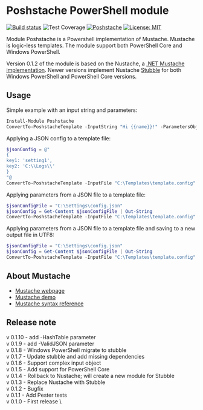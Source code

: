 # Poshstache PowerShell module

[![Build status](https://ci.appveyor.com/api/projects/status/gbqt5h9mat4124vr?svg=true)](https://ci.appveyor.com/project/baldator/poshstache)
![Test Coverage](https://img.shields.io/badge/coverage-84%25-yellow.svg?maxAge=60)
[![Poshstache](https://img.shields.io/powershellgallery/v/Poshstache.svg?style=flat-square&label=Poshstache)](https://www.powershellgallery.com/packages/Poshstache/)
[![License: MIT](https://img.shields.io/badge/License-MIT-yellow.svg)](https://opensource.org/licenses/MIT)

Module Poshstache is a Powershell implementation of Mustache.
Mustache is logic-less templates.
The module support both PowerShell Core and Windows PowerShell.

Version 0.1.2 of the module is based on the Nustache, a [.NET Mustache implementation](https://github.com/jdiamond/Nustache).
Newer versions implement Nustache [Stubble](https://github.com/StubbleOrg/Stubble) for both Windows PowerShell and PowerShell Core versions.

## Usage

Simple example with an input string and parameters:

```Powershell
Install-Module Poshstache
ConvertTo-PoshstacheTemplate -InputString "Hi {{name}}!" -ParametersObject "{name:'bob'}"
```

Applying a JSON config to a template file:

```Powershell
$jsonConfig = @"
{
key1: 'setting1',
key2: 'C:\\Logs\\'
}
"@
ConvertTo-PoshstacheTemplate -InputFile "C:\Templates\template.config" -ParametersObject $jsonConfig
```

Applying parameters from a JSON file to a template file:

```Powershell
$jsonConfigFile = "C:\Settings\config.json"
$jsonConfig = Get-Content $jsonConfigFile | Out-String
ConvertTo-PoshstacheTemplate -InputFile "C:\Templates\template.config" -ParametersObject $jsonConfig
```

Applying parameters from a JSON file to a template file and saving to a new output file in UTF8:

```Powershell
$jsonConfigFile = "C:\Settings\config.json"
$jsonConfig = Get-Content $jsonConfigFile | Out-String
ConvertTo-PoshstacheTemplate -InputFile "C:\Templates\template.config" -ParametersObject $jsonConfig | Out-File "C:\WebSite\Web.config" -Force -Encoding "UTF8"
```

## About Mustache

* [Mustache webpage](https://mustache.github.io/)
* [Mustache demo](https://mustache.github.io/#demo)
* [Mustache syntax reference](https://mustache.github.io/mustache.5.html)

## Release note
v 0.1.10 - add -HashTable parameter \
v 0.1.9 - add -ValidJSON parameter \
v 0.1.8 - Windows PowerShell migrate to stubble \
v 0.1.7 - Update stubble and add missing dependencies \
v 0.1.6 - Support complex input object \
v 0.1.5 - Add support for PowerShell Core \
v 0.1.4 - Rollback to Nustache; will create a new module for Stubble \
v 0.1.3 - Replace Nustache with Stubble \
v 0.1.2 - Bugfix \
v 0.1.1 - Add Pester tests \
v 0.1.0 - First release \

